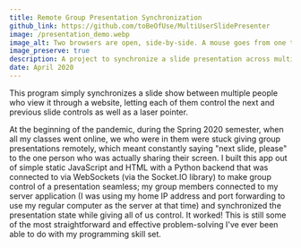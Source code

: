 ```yaml
---
title: Remote Group Presentation Synchronization
github_link: https://github.com/toBeOfUse/MultiUserSlidePresenter
image: /presentation_demo.webp
image_alt: Two browsers are open, side-by-side. A mouse goes from one to the other, clicking "next" and "previous" buttons, checking a "laser pointer" checkbox, and waving itself over some slides. When one browser goes to the next or previous slide, so does the other, and the laser point is visible in both browsers.
image_preserve: true
description: A project to synchronize a slide presentation across multiple computers.
date: April 2020
---
```


This program simply synchronizes a slide show between multiple people who view it through a website, letting each of them control the next and previous slide controls as well as a laser pointer.

At the beginning of the pandemic, during the Spring 2020 semester, when all my classes went online, we who were in them were stuck giving group presentations remotely, which meant constantly saying "next slide, please" to the one person who was actually sharing their screen. I built this app out of simple static JavaScript and HTML with a Python backend that was connected to via WebSockets (via the Socket.IO library) to make group control of a presentation seamless; my group members connected to my server application (I was using my home IP address and port forwarding to use my regular computer as the server at that time) and synchronized the presentation state while giving all of us control. It worked! This is still some of the most straightforward and effective problem-solving I've ever been able to do with my programming skill set.
